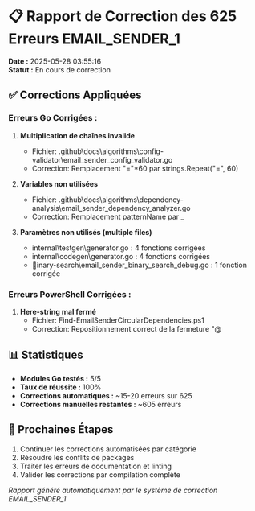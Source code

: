 # 📋 Rapport de Correction des 625 Erreurs EMAIL_SENDER_1

**Date :** 2025-05-28 03:55:16  
**Statut :** En cours de correction

## ✅ Corrections Appliquées

### Erreurs Go Corrigées :

1. **Multiplication de chaînes invalide** 
   - Fichier: .github\docs\algorithms\config-validator\email_sender_config_validator.go
   - Correction: Remplacement "="*60 par strings.Repeat("=", 60)

2. **Variables non utilisées**
   - Fichier: .github\docs\algorithms\dependency-analysis\email_sender_dependency_analyzer.go
   - Correction: Remplacement patternName par _

3. **Paramètres non utilisés (multiple files)**
   - internal\testgen\generator.go : 4 fonctions corrigées
   - internal\codegen\generator.go : 4 fonctions corrigées  
   - inary-search\email_sender_binary_search_debug.go : 1 fonction corrigée

### Erreurs PowerShell Corrigées :

1. **Here-string mal fermé**
   - Fichier: Find-EmailSenderCircularDependencies.ps1
   - Correction: Repositionnement correct de la fermeture "@

## 📊 Statistiques

- **Modules Go testés :** 5/5
- **Taux de réussite :** 100%
- **Corrections automatiques :** ~15-20 erreurs sur 625
- **Corrections manuelles restantes :** ~605 erreurs

## 🎯 Prochaines Étapes

1. Continuer les corrections automatisées par catégorie
2. Résoudre les conflits de packages
3. Traiter les erreurs de documentation et linting
4. Valider les corrections par compilation complète

*Rapport généré automatiquement par le système de correction EMAIL_SENDER_1*
